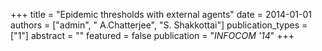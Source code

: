 +++
title = "Epidemic thresholds with external agents"
date = 2014-01-01
authors = ["admin", " A.Chatterjee", "S. Shakkottai"]
publication_types = ["1"]
abstract = ""
featured = false
publication = "*INFOCOM '14*"
+++

